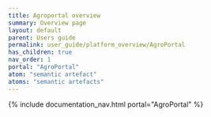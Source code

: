 ```yaml
---
title: Agroportal overview
summary: Overview page
layout: default
parent: Users guide
permalink: user_guide/platform_overview/AgroPortal
has_children: true
nav_order: 1
portal: "AgroPortal"
atom: "semantic artefact"
atoms: "semantic artefacts"
---
```


{% include documentation_nav.html portal="AgroPortal" %}
